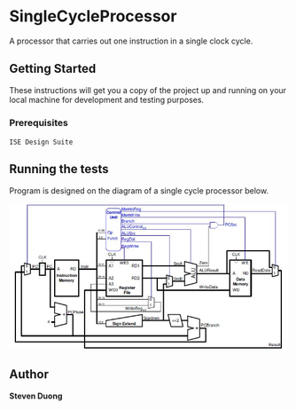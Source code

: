 # SingleCycleProcessor

A processor that carries out one instruction in a single clock cycle.

## Getting Started

These instructions will get you a copy of the project up and running on your local machine for development and testing purposes.

### Prerequisites

```
ISE Design Suite
```

## Running the tests

Program is designed on the diagram of a single cycle processor below.

![Screenshot](diagram.jpg)


## Author

**Steven Duong**
